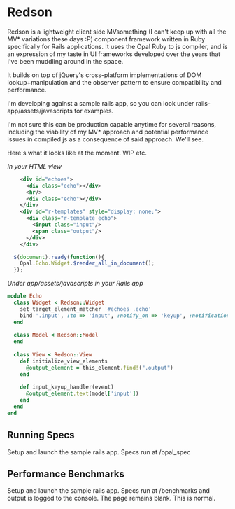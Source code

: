 # Redson

Redson is a lightweight client side MVsomething (I can't keep up with all the MV* variations these days :P) component framework written in Ruby specifically for Rails applications. It uses the Opal Ruby to js compiler, and is an expression of my taste in UI frameworks developed over the years that I've been muddling around in the space.

It builds on top of jQuery's cross-platform implementations of DOM lookup+manipulation and the observer pattern to ensure compatibility and performance.

I'm developing against a sample rails app, so you can look under rails-app/assets/javascripts for examples.

I'm not sure this can be production capable anytime for several reasons, including the viability of my MV* approach and potential performance issues in compiled js as a consequence of said approach. We'll see.

Here's what it looks like at the moment. WIP etc.

_In your HTML view_
```xml
    <div id="echoes">
      <div class="echo"></div>
      <hr/>
      <div class="echo"></div>
    </div>
    <div id="r-templates" style="display: none;">
      <div class="r-template echo">
        <input class="input"/>
        <span class="output"/>
      </div>
    </div>
```

```javascript
  $(document).ready(function(){
    Opal.Echo.Widget.$render_all_in_document();
  });
```

_Under app/assets/javascripts in your Rails app_
```ruby
module Echo
  class Widget < Redson::Widget
    set_target_element_matcher '#echoes .echo'
    bind '.input', :to => 'input', :notify_on => 'keyup', :notification_handler => :input_keyup_handler    
  end
  
  class Model < Redson::Model
  end
  
  class View < Redson::View
    def initialize_view_elements
      @output_element = this_element.find!(".output")
    end
    
    def input_keyup_handler(event)
      @output_element.text(model['input'])
    end
  end
end
```

## Running Specs

Setup and launch the sample rails app. Specs run at /opal_spec

## Performance Benchmarks

Setup and launch the sample rails app. Specs run at /benchmarks and output is logged to the console. The page remains blank. This is normal.